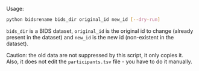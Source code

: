 Usage:

```bash
python bidsrename bids_dir original_id new_id [--dry-run]
```

`bids_dir` is a BIDS dataset, `original_id` is the original id to change (already present in the dataset) and
`new_id` is the new id (non-existent in the dataset).

Caution: the old data are not suppressed by this script, it only copies it. Also, it does not edit the `participants.tsv` file - you have to do it manually.
